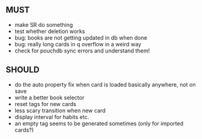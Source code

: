 ## MUST

* make SR do something
* test whether deletion works
* bug: books are not getting updated in db when done
* bug: really long cards in q overflow in a weird way
* check for pouchdb sync errors and understand them!

## SHOULD

* do the auto property fix when card is loaded basically anywhere, not on save
* write a better book selector
* reset tags for new cards
* less scary transition when new card
* display interval for habits etc.
* an empty tag seems to be generated sometimes (only for imported cards?)